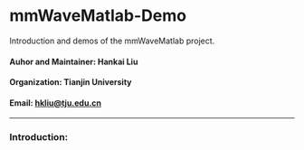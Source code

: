 # mmWaveMatlab-Demo
Introduction and demos of the mmWaveMatlab project.

#### Auhor and Maintainer: Hankai Liu
#### Organization: Tianjin University
#### Email: hkliu@tju.edu.cn
---
### Introduction:




